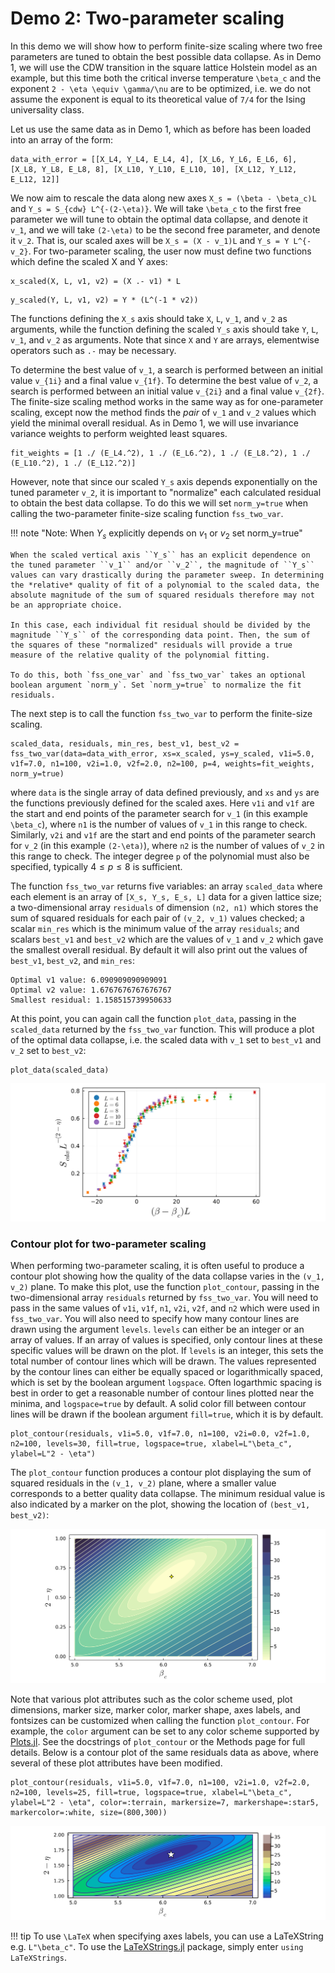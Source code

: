 # Demo 2: Two-parameter scaling

In this demo we will show how to perform finite-size scaling where two free parameters are tuned to obtain the best possible data collapse. As in Demo 1, we will use the CDW transition in the square lattice Holstein model as an example, but this time both the critical inverse temperature ``\beta_c`` and the exponent ``2 - \eta \equiv \gamma/\nu`` are to be optimized, i.e. we do not assume the exponent is equal to its theoretical value of ``7/4`` for the Ising universality class.

Let us use the same data as in Demo 1, which as before has been loaded into an array of the form:

```@julia
data_with_error = [[X_L4, Y_L4, E_L4, 4], [X_L6, Y_L6, E_L6, 6], [X_L8, Y_L8, E_L8, 8], [X_L10, Y_L10, E_L10, 10], [X_L12, Y_L12, E_L12, 12]]
```

We now aim to rescale the data along new axes ``X_s = (\beta - \beta_c)L`` and ``Y_s = S_{cdw} L^{-(2-\eta)}``. We will take ``\beta_c`` to the first free parameter we will tune to obtain the optimal data collapse, and denote it ``v_1``, and we will take ``(2-\eta)`` to be the second free parameter, and denote it ``v_2``. That is, our scaled axes will be ``X_s = (X - v_1)L`` and ``Y_s = Y L^{-v_2}``. For two-parameter scaling, the user now must define two functions which define the scaled X and Y axes:


```@julia
x_scaled(X, L, v1, v2) = (X .- v1) * L
```
```@julia
y_scaled(Y, L, v1, v2) = Y * (L^(-1 * v2))
```

The functions defining the ``X_s`` axis should take ``X``, ``L``, ``v_1``, and ``v_2`` as arguments, while the function defining the scaled ``Y_s`` axis should take ``Y``, ``L``, ``v_1``, and ``v_2`` as arguments. Note that since ``X`` and ``Y`` are arrays, elementwise operators such as ``.-`` may be necessary.

To determine the best value of ``v_1``, a search is performed between an initial value ``v_{1i}`` and a final value ``v_{1f}``.  To determine the best value of ``v_2``, a search is performed between an initial value ``v_{2i}`` and a final value ``v_{2f}``. The finite-size scaling method works in the same way as for one-parameter scaling, except now the method finds the *pair* of ``v_1`` and ``v_2`` values which yield the minimal overall residual. As in Demo 1, we will use invariance variance weights to perform weighted least squares. 

```@julia
fit_weights = [1 ./ (E_L4.^2), 1 ./ (E_L6.^2), 1 ./ (E_L8.^2), 1 ./ (E_L10.^2), 1 ./ (E_L12.^2)]
```

However, note that since our scaled ``Y_s`` axis depends exponentially on the tuned parameter ``v_2``, it is important to "normalize" each calculated residual to obtain the best data collapse. To do this we will set `norm_y=true` when calling the two-parameter finite-size scaling function `fss_two_var`.

!!! note "Note: When $Y_s$ explicitly depends on $v_1$ or $v_2$ set norm_y=true"

    When the scaled vertical axis ``Y_s`` has an explicit dependence on the tuned parameter ``v_1`` and/or ``v_2``, the magnitude of ``Y_s`` values can vary drastically during the parameter sweep. In determining the *relative* quality of fit of a polynomial to the scaled data, the absolute magnitude of the sum of squared residuals therefore may not be an appropriate choice. 
    
    In this case, each individual fit residual should be divided by the magnitude ``Y_s`` of the corresponding data point. Then, the sum of the squares of these "normalized" residuals will provide a true measure of the relative quality of the polynomial fitting.
    
    To do this, both `fss_one_var` and `fss_two_var` takes an optional boolean argument `norm_y`. Set `norm_y=true` to normalize the fit residuals. 

The next step is to call the function `fss_two_var` to perform the finite-size scaling. 

```@julia
scaled_data, residuals, min_res, best_v1, best_v2 = fss_two_var(data=data_with_error, xs=x_scaled, ys=y_scaled, v1i=5.0, v1f=7.0, n1=100, v2i=1.0, v2f=2.0, n2=100, p=4, weights=fit_weights, norm_y=true)
```

where `data` is the single array of data defined previously, and `xs` and `ys` are the functions previously defined for the scaled axes. Here `v1i` and `v1f` are the start and end points of the parameter search for ``v_1`` (in this example ``\beta_c``), where `n1` is the number of values of ``v_1`` in this range to check. Similarly, `v2i` and `v1f` are the start and end points of the parameter search for ``v_2`` (in this example ``(2-\eta)``), where `n2` is the number of values of ``v_2`` in this range to check.  The integer degree ``p`` of the polynomial must also be specified, typically $4 \leq p \leq 8$ is sufficient.  


The function `fss_two_var` returns five variables: an array `scaled_data` where each element is an array of ``[X_s, Y_s, E_s, L]`` data for a given lattice size; a two-dimensional array `residuals` of dimension `(n2, n1)` which stores the sum of squared residuals for each pair of ``(v_2, v_1)`` values checked; a scalar `min_res` which is the minimum value of the array `residuals`; and scalars `best_v1` and `best_v2` which are the values of ``v_1`` and ``v_2`` which gave the smallest overall residual. By default it will also print out the values of `best_v1`, `best_v2`, and `min_res`:

```@julia
Optimal v1 value: 6.090909090909091
Optimal v2 value: 1.6767676767676767
Smallest residual: 1.158515739950633 
```
At this point, you can again call the function `plot_data`, passing in the `scaled_data` returned by the `fss_two_var` function. This will produce a plot of the optimal data collapse, i.e. the scaled data with ``v_1`` set to `best_v1` and ``v_2`` set to `best_v2`:

```@julia
plot_data(scaled_data)
```

![Scaled data](scaled_data_2.png)

### Contour plot for two-parameter scaling

When performing two-parameter scaling, it is often useful to produce a contour plot showing how the quality of the data collapse varies in the ``(v_1, v_2)`` plane. To make this plot, use the function `plot_contour`, passing in the two-dimensional array `residuals` returned by `fss_two_var`. You will need to pass in the same values of `v1i`, `v1f`, `n1`, `v2i`, `v2f`, and `n2` which were used in `fss_two_var`. You will also need to specify how many contour lines are drawn using the argument `levels`. `levels` can either be an integer or an array of values. If an array of values is specified, only contour lines at these specific values will be drawn on the plot. If `levels` is an integer, this sets the total number of contour lines which will be drawn. The values represented by the contour lines can either be equally spaced or logarithmically spaced, which is set by the boolean argument `logspace`. Often logarthmic spacing is best in order to get a reasonable number of contour lines plotted near the minima, and `logspace=true` by default. A solid color fill between contour lines will be drawn if the boolean argument `fill=true`, which it is by default. 

```@julia
plot_contour(residuals, v1i=5.0, v1f=7.0, n1=100, v2i=0.0, v2f=1.0, n2=100, levels=30, fill=true, logspace=true, xlabel=L"\beta_c", ylabel=L"2 - \eta") 
```

The `plot_contour` function produces a contour plot displaying the sum of squared residuals in the ``(v_1, v_2)`` plane, where a smaller value corresponds to a better quality data collapse. The minimum residual value is also indicated by a marker on the plot, showing the location of `(best_v1, best_v2)`:

![Contour plot 1](contour_plot_1.png)

Note that various plot attributes such as the color scheme used, plot dimensions, marker size, marker color, marker shape, axes labels, and fontsizes can be customized when calling the function `plot_contour`. For example, the `color` argument can be set to any color scheme supported by [Plots.jl](https://docs.juliaplots.org/stable/generated/colorschemes/). See the docstrings of `plot_contour` or the Methods page for full details. Below is a contour plot of the same residuals data as above, where several of these plot attributes have been modified.

```@julia
plot_contour(residuals, v1i=5.0, v1f=7.0, n1=100, v2i=1.0, v2f=2.0, n2=100, levels=25, fill=true, logspace=true, xlabel=L"\beta_c", ylabel=L"2 - \eta", color=:terrain, markersize=7, markershape=:star5, markercolor=:white, size=(800,300)) 
```

![Contour plot 2](contour_plot_2.png)


!!! tip
    To use ``\LaTeX`` when specifying axes labels, you can use a LaTeXString e.g. `L"\beta_c"`. To use the [LaTeXStrings.jl](https://github.com/stevengj/LaTeXStrings.jl) package, simply enter `using LaTeXStrings`.